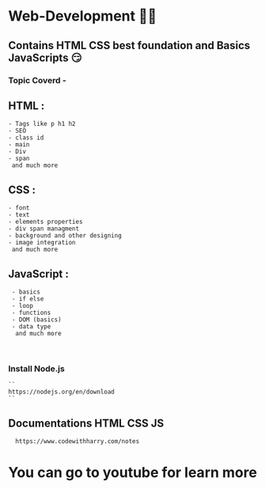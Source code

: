 # Web-Development 🐦‍🔥
## Contains HTML CSS best foundation and Basics JavaScripts 😏

### Topic Coverd - 
  ## HTML : 
    - Tags like p h1 h2
    - SEO
    - class id
    - main
    - Div
    - span
     and much more

  ## CSS :
    - font
    - text
    - elements properties
    - div span managment
    - background and other designing
    - image integration
     and much more

  ## JavaScript :
     - basics
     - if else
     - loop
     - functions
     - DOM (basics)
     - data type
      and much more
<br>

### Install Node.js
    ``
    https://nodejs.org/en/download
    `` 

## Documentations HTML CSS JS

      https://www.codewithharry.com/notes

# You can go to youtube for learn more

